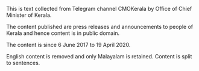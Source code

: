 This is text collected from Telegram channel CMOKerala by Office of Chief Minister of Kerala.

The content published are press releases and announcements to people of Kerala and hence content is in public domain.

The content is since 6 June 2017 to 19 April 2020.

English content is removed and only Malayalam is retained. Content is split to sentences.

